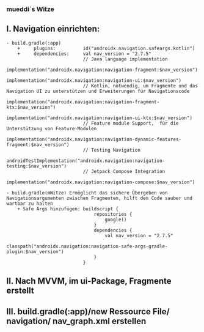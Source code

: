 ### mueddi´s Witze

## I. Navigation einrichten:
    - build.gradle(:app)
        +     plugins:          id("androidx.navigation.safeargs.kotlin")
        +     dependencies:     val nav_version = "2.7.5"
                                // Java language implementation
                                implementation("androidx.navigation:navigation-fragment:$nav_version")
                                implementation("androidx.navigation:navigation-ui:$nav_version")
                                // Kotlin, notwendig, um Fragmente und das Navigation UI zu unterstützen und Erweiterungen für Navigationscode 
                                implementation("androidx.navigation:navigation-fragment-ktx:$nav_version")
                                implementation("androidx.navigation:navigation-ui-ktx:$nav_version")
                                // Feature module Support,  für die Unterstützung von Feature-Modulen
                                implementation("androidx.navigation:navigation-dynamic-features-fragment:$nav_version")
                                // Testing Navigation
                                androidTestImplementation("androidx.navigation:navigation-testing:$nav_version")
                                // Jetpack Compose Integration
                                implementation("androidx.navigation:navigation-compose:$nav_version")

    - build.gradle(mWitze) Ermöglicht das sichere Übergeben von Navigationsargumenten zwischen Fragmenten, hilft den Code sauber und wartbar zu halten
        + Safe Args hinzufügen: buildscript {
                                    repositories {
                                        google()
                                    }
                                    dependencies {
                                        val nav_version = "2.7.5"
                                        classpath("androidx.navigation:navigation-safe-args-gradle-plugin:$nav_version")
                                    }
                                }

## II.  Nach MVVM, im ui-Package, Fragmente erstellt
## III. build.gradle(:app)/new Ressource File/ navigation/ nav_graph.xml erstellen